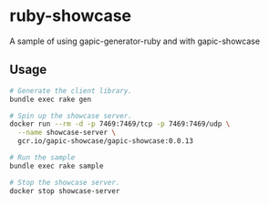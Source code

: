 # ruby-showcase
A sample of using gapic-generator-ruby and with gapic-showcase

## Usage

```sh
# Generate the client library.
bundle exec rake gen

# Spin up the showcase server.
docker run --rm -d -p 7469:7469/tcp -p 7469:7469/udp \
  --name showcase-server \
  gcr.io/gapic-showcase/gapic-showcase:0.0.13

# Run the sample
bundle exec rake sample

# Stop the showcase server.
docker stop showcase-server
```